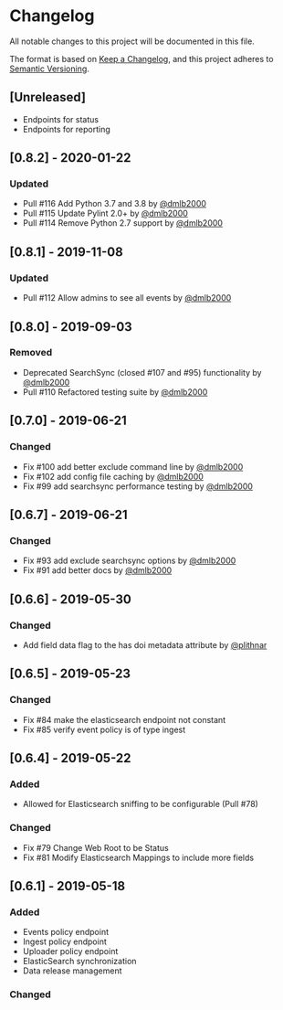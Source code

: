 # Changelog
All notable changes to this project will be documented in this file.

The format is based on [Keep a Changelog](https://keepachangelog.com/en/1.0.0/),
and this project adheres to [Semantic Versioning](https://semver.org/spec/v2.0.0.html).

## [Unreleased]
- Endpoints for status
- Endpoints for reporting

## [0.8.2] - 2020-01-22
### Updated
- Pull #116 Add Python 3.7 and 3.8 by [@dmlb2000](https://github.com/dmlb2000)
- Pull #115 Update Pylint 2.0+ by [@dmlb2000](https://github.com/dmlb2000)
- Pull #114 Remove Python 2.7 support by [@dmlb2000](https://github.com/dmlb2000)

## [0.8.1] - 2019-11-08
### Updated
- Pull #112 Allow admins to see all events by [@dmlb2000](https://github.com/dmlb2000)

## [0.8.0] - 2019-09-03
### Removed
- Deprecated SearchSync (closed #107 and #95) functionality by [@dmlb2000](https://github.com/dmlb2000)
- Pull #110 Refactored testing suite by [@dmlb2000](https://github.com/dmlb2000)

## [0.7.0] - 2019-06-21
### Changed
- Fix #100 add better exclude command line by [@dmlb2000](https://github.com/dmlb2000)
- Fix #102 add config file caching by [@dmlb2000](https://github.com/dmlb2000)
- Fix #99 add searchsync performance testing by [@dmlb2000](https://github.com/dmlb2000)

## [0.6.7] - 2019-06-21
### Changed
- Fix #93 add exclude searchsync options by [@dmlb2000](https://github.com/dmlb2000)
- Fix #91 add better docs by [@dmlb2000](https://github.com/dmlb2000)

## [0.6.6] - 2019-05-30
### Changed
- Add field data flag to the has doi metadata attribute by [@plithnar](https://github.com/plithnar)

## [0.6.5] - 2019-05-23
### Changed
- Fix #84 make the elasticsearch endpoint not constant
- Fix #85 verify event policy is of type ingest

## [0.6.4] - 2019-05-22
### Added
- Allowed for Elasticsearch sniffing to be configurable (Pull #78)

### Changed
- Fix #79 Change Web Root to be Status
- Fix #81 Modify Elasticsearch Mappings to include more fields

## [0.6.1] - 2019-05-18
### Added
- Events policy endpoint
- Ingest policy endpoint
- Uploader policy endpoint
- ElasticSearch synchronization
- Data release management

### Changed
